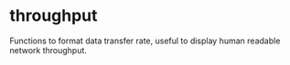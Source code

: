 # throughput

Functions to format data transfer rate, useful to display human readable network throughput.
